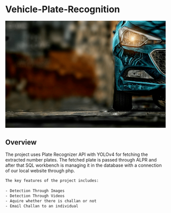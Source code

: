 # Vehicle-Plate-Recognition

![](/background.png)

## Overview
The project uses Plate Recognizer API with YOLOv4 for fetching the extracted number plates. The fetched plate is passed through ALPR and after that SQL workbench is managing it in the database with a connection of our local website through php.

```
The key features of the project includes:

- Detection Through Images
- Detection Through Videos
- Aquire whether there is challan or not
- Email Challan to an individual
```
